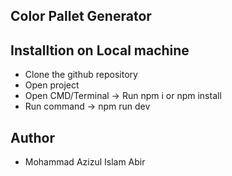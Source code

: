 ## Color Pallet Generator 

## Installtion on Local machine
- Clone the github repository
- Open project 
- Open CMD/Terminal -> Run npm i or npm install
- Run command -> npm run dev

## Author

- Mohammad Azizul Islam Abir



 
